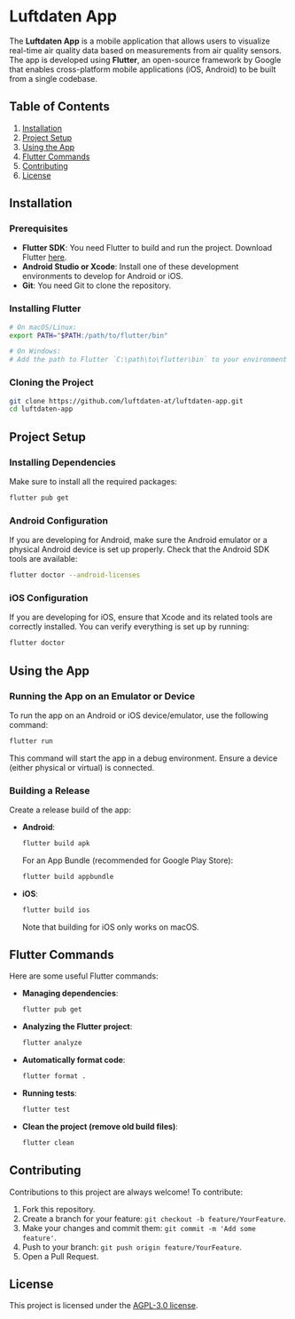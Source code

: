 # Luftdaten App

The **Luftdaten App** is a mobile application that allows users to visualize real-time air quality data based on measurements from air quality sensors. The app is developed using **Flutter**, an open-source framework by Google that enables cross-platform mobile applications (iOS, Android) to be built from a single codebase.

## Table of Contents

1. [Installation](#installation)
2. [Project Setup](#project-setup)
3. [Using the App](#using-the-app)
4. [Flutter Commands](#flutter-commands)
5. [Contributing](#contributing)
6. [License](#license)

## Installation

### Prerequisites

- **Flutter SDK**: You need Flutter to build and run the project.
  Download Flutter [here](https://flutter.dev/docs/get-started/install).
- **Android Studio or Xcode**: Install one of these development environments to develop for Android or iOS.
- **Git**: You need Git to clone the repository.

### Installing Flutter

```bash
# On macOS/Linux:
export PATH="$PATH:/path/to/flutter/bin"

# On Windows:
# Add the path to Flutter `C:\path\to\flutter\bin` to your environment variables.
```

### Cloning the Project

```bash
git clone https://github.com/luftdaten-at/luftdaten-app.git
cd luftdaten-app
```

## Project Setup

### Installing Dependencies

Make sure to install all the required packages:

```bash
flutter pub get
```

### Android Configuration

If you are developing for Android, make sure the Android emulator or a physical Android device is set up properly. Check that the Android SDK tools are available:

```bash
flutter doctor --android-licenses
```

### iOS Configuration

If you are developing for iOS, ensure that Xcode and its related tools are correctly installed. You can verify everything is set up by running:

```bash
flutter doctor
```

## Using the App

### Running the App on an Emulator or Device

To run the app on an Android or iOS device/emulator, use the following command:

```bash
flutter run
```

This command will start the app in a debug environment. Ensure a device (either physical or virtual) is connected.

### Building a Release

Create a release build of the app:

- **Android**:

  ```bash
  flutter build apk
  ```

  For an App Bundle (recommended for Google Play Store):

  ```bash
  flutter build appbundle
  ```

- **iOS**:

  ```bash
  flutter build ios
  ```

  Note that building for iOS only works on macOS.

## Flutter Commands

Here are some useful Flutter commands:

- **Managing dependencies**:

  ```bash
  flutter pub get
  ```

- **Analyzing the Flutter project**:

  ```bash
  flutter analyze
  ```

- **Automatically format code**:

  ```bash
  flutter format .
  ```

- **Running tests**:

  ```bash
  flutter test
  ```

- **Clean the project (remove old build files)**:

  ```bash
  flutter clean
  ```

## Contributing

Contributions to this project are always welcome! To contribute:

1. Fork this repository.
2. Create a branch for your feature: `git checkout -b feature/YourFeature`.
3. Make your changes and commit them: `git commit -m 'Add some feature'`.
4. Push to your branch: `git push origin feature/YourFeature`.
5. Open a Pull Request.

## License

This project is licensed under the [AGPL-3.0 license](LICENSE).
